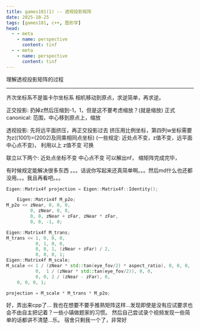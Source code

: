 ```yaml
---
title: games101(1) -- 透视投影矩阵
date: 2025-10-25
tags: [games101, c++, 图形学]
head:
  - - meta
    - name: perspective
      content: tinf
  - - meta
    - name: perspective
      content: tinf
---
```


理解透视投影矩阵的过程

---

齐次坐标系不是笛卡尔坐标系
相机移动到原点，求逆简单，再求逆。

正交投影: 扔掉z然后压缩到-1，1，但是这不要考虑缩放？(就是缩放)
正式canonical: 范围，中心移到原点上，缩放

透视投影: 先将远平面挤压，再正交投影过去
挤压用比例坐标，第四列w坐标需要为z((1001)=(2002)及同乘相同点坐标)
(一些规定: 近处点不变，z值不变，远平面中心点不变)，
利用以上
z值不变 可换

联立以下两个:
近处点坐标不变
中心点不变
可以解出nf，
缩矩阵完成完毕，

有时候规定能解决很多东西
。。。话说你写起来还真简单啊。。。然后md什么也还都没用。。。我且再看吧。。。

```cpp
Eigen::Matrix4f projection = Eigen::Matrix4f::Identity();

    Eigen::Matrix4f M_p2o;
M_p2o << zNear, 0, 0, 0,
         0, zNear, 0, 0,
         0, 0, zNear + zFar, zNear * zFar,
	     0, 0, -1, 0;

Eigen::Matrix4f M_trans;
M_trans << 1, 0, 0, 0,
           0, 1, 0, 0,
           0, 0, 1, (zNear + zFar) / 2,
	       0, 0, 0, 1;
Eigen::Matrix4f M_scale;
M_scale << 1 / (zNear * std::tan(eye_fov/2) * aspect_ratio), 0, 0, 0,
           0,  1 / (zNear * std::tan(eye_fov/2)), 0, 0,
           0, 0, 2 / (zNear - zFar), 0,
	0, 0, 0, 1;

projection = M_scale * M_trans * M_p2o;
```
好，弄出来cpp了...
我也在想要不要手推熟矩阵这样...发现即使是没有应试要求也会不由自主把记着？一些小镇做题家的习惯。
然后自己尝试录个视频发现一些简单的话都讲不清楚...乐。
宿舍只剩我一个了，非常好